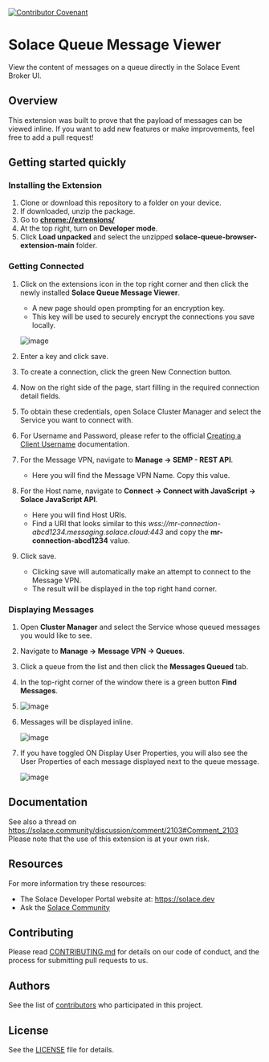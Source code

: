 [![Contributor Covenant](https://img.shields.io/badge/Contributor%20Covenant-v2.0%20adopted-ff69b4.svg)](CODE_OF_CONDUCT.md)

# Solace Queue Message Viewer
View the content of messages on a queue directly in the Solace Event Broker UI.

## Overview
This extension was built to prove that the payload of messages can be viewed inline. If you want to add new features or make improvements, feel free to add a pull request!

## Getting started quickly
### Installing the Extension
1. Clone or download this repository to a folder on your device.
2. If downloaded, unzip the package.
3. Go to **[chrome://extensions/](chrome://extensions/)**
4. At the top right, turn on **Developer mode**.
5. Click **Load unpacked** and select the unzipped **solace-queue-browser-extension-main** folder.

### Getting Connected

1. Click on the extensions icon in the top right corner and then click the newly installed **Solace Queue Message Viewer**.
   * A new page should open prompting for an encryption key.
   * This key will be used to securely encrypt the connections you save locally.

   ![image](https://github.com/user-attachments/assets/6ac6b057-ac04-4815-81b0-938fe8a3ae9b)
   
3. Enter a key and click save.
4. To create a connection, click the green New Connection button.
5. Now on the right side of the page, start filling in the required connection detail fields.
7. To obtain these credentials, open Solace Cluster Manager and select the Service you want to connect with.
8. For Username and Password, please refer to the official [Creating a Client Username](https://docs.solace.com/Admin/Broker-Manager/broker-manager-create-client-username.htm) documentation.
9. For the Message VPN, navigate to **Manage -> SEMP - REST API**.
    * Here you will find the Message VPN Name. Copy this value.
10. For the Host name, navigate to **Connect -> Connect with JavaScript -> Solace JavaScript API**.
    * Here you will find Host URIs.
    * Find a URI that looks similar to this _wss://mr-connection-abcd1234.messaging.solace.cloud:443_ and copy the **mr-connection-abcd1234** value.
11. Click save.
    * Clicking save will automatically make an attempt to connect to the Message VPN.
    * The result will be displayed in the top right hand corner.


### Displaying Messages

1. Open **Cluster Manager** and select the Service whose queued messages you would like to see.
2. Navigate to **Manage -> Message VPN -> Queues**.
3. Click a queue from the list and then click the **Messages Queued** tab.
4. In the top-right corner of the window there is a green button **Find Messages**.
5. 
    ![image](https://github.com/user-attachments/assets/184f3b13-1e55-4391-a430-0d5d254a1b7a)

6. Messages will be displayed inline.
   
    ![image](https://github.com/solacecommunity/solace-queue-browser-extension/assets/20181973/7fc630a1-3ea2-4b52-a891-67bf90f713ad)
   
8. If you have toggled ON Display User Properties, you will also see the User Properties of each message displayed next to the queue message.
   
    ![image](https://github.com/solacecommunity/solace-queue-browser-extension/assets/20181973/20bba23e-5983-41df-99c4-3e68042243da)



## Documentation
See also a thread on https://solace.community/discussion/comment/2103#Comment_2103
Please note that the use of this extension is at your own risk.

## Resources

For more information try these resources:

- The Solace Developer Portal website at: https://solace.dev
- Ask the [Solace Community](https://solace.community)

## Contributing

Please read [CONTRIBUTING.md](CONTRIBUTING.md) for details on our code of conduct, and the process for submitting pull requests to us.

## Authors

See the list of [contributors](https://github.com/solacecommunity/<github-repo>/graphs/contributors) who participated in this project.

## License

See the [LICENSE](LICENSE) file for details.
